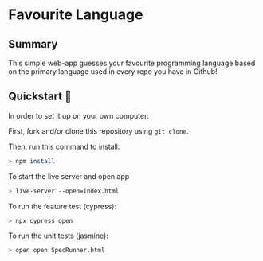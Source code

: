 # Favourite Language 

## Summary
This simple web-app guesses your favourite programming language based on the primary language used in every repo you have in Github!


## Quickstart :runner:

In order to set it up on your own computer:

First, fork and/or clone this repository using ```git clone```.

Then, run this command to install:
```bash
> npm install
```
To start the live server and open app
```bash
> live-server --open=index.html
```

To run the feature test (cypress):
```bash
> npx cypress open
```

To run the unit tests (jasmine):
```bash
> open open SpecRunner.html 
```



  
